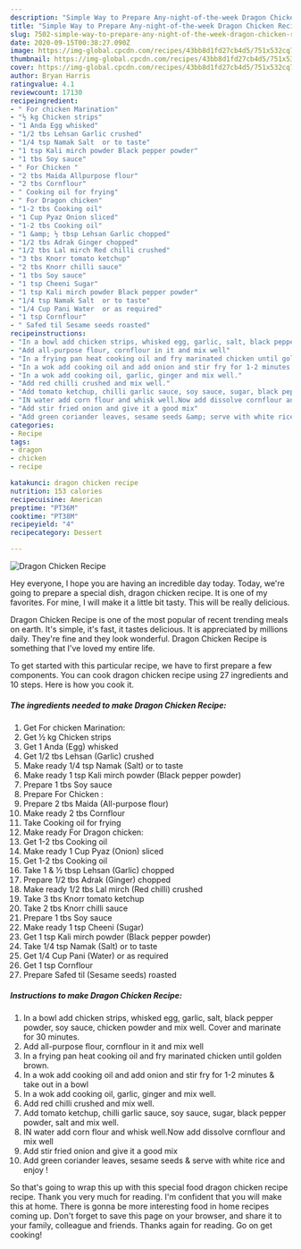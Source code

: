 ```yaml
---
description: "Simple Way to Prepare Any-night-of-the-week Dragon Chicken Recipe"
title: "Simple Way to Prepare Any-night-of-the-week Dragon Chicken Recipe"
slug: 7502-simple-way-to-prepare-any-night-of-the-week-dragon-chicken-recipe
date: 2020-09-15T00:38:27.090Z
image: https://img-global.cpcdn.com/recipes/43bb8d1fd27cb4d5/751x532cq70/dragon-chicken-recipe-recipe-main-photo.jpg
thumbnail: https://img-global.cpcdn.com/recipes/43bb8d1fd27cb4d5/751x532cq70/dragon-chicken-recipe-recipe-main-photo.jpg
cover: https://img-global.cpcdn.com/recipes/43bb8d1fd27cb4d5/751x532cq70/dragon-chicken-recipe-recipe-main-photo.jpg
author: Bryan Harris
ratingvalue: 4.1
reviewcount: 17130
recipeingredient:
- " For chicken Marination"
- "½ kg Chicken strips"
- "1 Anda Egg whisked"
- "1/2 tbs Lehsan Garlic crushed"
- "1/4 tsp Namak Salt  or to taste"
- "1 tsp Kali mirch powder Black pepper powder"
- "1 tbs Soy sauce"
- " For Chicken "
- "2 tbs Maida Allpurpose flour"
- "2 tbs Cornflour"
- " Cooking oil for frying"
- " For Dragon chicken"
- "1-2 tbs Cooking oil"
- "1 Cup Pyaz Onion sliced"
- "1-2 tbs Cooking oil"
- "1 &amp; ½ tbsp Lehsan Garlic chopped"
- "1/2 tbs Adrak Ginger chopped"
- "1/2 tbs Lal mirch Red chilli crushed"
- "3 tbs Knorr tomato ketchup"
- "2 tbs Knorr chilli sauce"
- "1 tbs Soy sauce"
- "1 tsp Cheeni Sugar"
- "1 tsp Kali mirch powder Black pepper powder"
- "1/4 tsp Namak Salt  or to taste"
- "1/4 Cup Pani Water  or as required"
- "1 tsp Cornflour"
- " Safed til Sesame seeds roasted"
recipeinstructions:
- "In a bowl add chicken strips, whisked egg, garlic, salt, black pepper powder, soy sauce, chicken powder and mix well. Cover and marinate for 30 minutes."
- "Add all-purpose flour, cornflour in it and mix well"
- "In a frying pan heat cooking oil and fry marinated chicken until golden brown."
- "In a wok add cooking oil and add onion and stir fry for 1-2 minutes &amp; take out in a bowl"
- "In a wok add cooking oil, garlic, ginger and mix well."
- "Add red chilli crushed and mix well."
- "Add tomato ketchup, chilli garlic sauce, soy sauce, sugar, black pepper powder, salt and mix well."
- "IN water add corn flour and whisk well.Now add dissolve cornflour and mix well"
- "Add stir fried onion and give it a good mix"
- "Add green coriander leaves, sesame seeds &amp; serve with white rice and enjoy !"
categories:
- Recipe
tags:
- dragon
- chicken
- recipe

katakunci: dragon chicken recipe 
nutrition: 153 calories
recipecuisine: American
preptime: "PT36M"
cooktime: "PT38M"
recipeyield: "4"
recipecategory: Dessert

---
```



![Dragon Chicken Recipe](https://img-global.cpcdn.com/recipes/43bb8d1fd27cb4d5/751x532cq70/dragon-chicken-recipe-recipe-main-photo.jpg)

Hey everyone, I hope you are having an incredible day today. Today, we're going to prepare a special dish, dragon chicken recipe. It is one of my favorites. For mine, I will make it a little bit tasty. This will be really delicious.



Dragon Chicken Recipe is one of the most popular of recent trending meals on earth. It's simple, it's fast, it tastes delicious. It is appreciated by millions daily. They're fine and they look wonderful. Dragon Chicken Recipe is something that I've loved my entire life.


To get started with this particular recipe, we have to first prepare a few components. You can cook dragon chicken recipe using 27 ingredients and 10 steps. Here is how you cook it.

<!--inarticleads1-->

##### The ingredients needed to make Dragon Chicken Recipe:

1. Get  For chicken Marination:
1. Get ½ kg Chicken strips
1. Get 1 Anda (Egg) whisked
1. Get 1/2 tbs Lehsan (Garlic) crushed
1. Make ready 1/4 tsp Namak (Salt)  or to taste
1. Make ready 1 tsp Kali mirch powder (Black pepper powder)
1. Prepare 1 tbs Soy sauce
1. Prepare  For Chicken :
1. Prepare 2 tbs Maida (All-purpose flour)
1. Make ready 2 tbs Cornflour
1. Take  Cooking oil for frying
1. Make ready  For Dragon chicken:
1. Get 1-2 tbs Cooking oil
1. Make ready 1 Cup Pyaz (Onion) sliced
1. Get 1-2 tbs Cooking oil
1. Take 1 &amp; ½ tbsp Lehsan (Garlic) chopped
1. Prepare 1/2 tbs Adrak (Ginger) chopped
1. Make ready 1/2 tbs Lal mirch (Red chilli) crushed
1. Take 3 tbs Knorr tomato ketchup
1. Take 2 tbs Knorr chilli sauce
1. Prepare 1 tbs Soy sauce
1. Make ready 1 tsp Cheeni (Sugar)
1. Get 1 tsp Kali mirch powder (Black pepper powder)
1. Take 1/4 tsp Namak (Salt)  or to taste
1. Get 1/4 Cup Pani (Water)  or as required
1. Get 1 tsp Cornflour
1. Prepare  Safed til (Sesame seeds) roasted




<!--inarticleads2-->

##### Instructions to make Dragon Chicken Recipe:

1. In a bowl add chicken strips, whisked egg, garlic, salt, black pepper powder, soy sauce, chicken powder and mix well. Cover and marinate for 30 minutes.
1. Add all-purpose flour, cornflour in it and mix well
1. In a frying pan heat cooking oil and fry marinated chicken until golden brown.
1. In a wok add cooking oil and add onion and stir fry for 1-2 minutes &amp; take out in a bowl
1. In a wok add cooking oil, garlic, ginger and mix well.
1. Add red chilli crushed and mix well.
1. Add tomato ketchup, chilli garlic sauce, soy sauce, sugar, black pepper powder, salt and mix well.
1. IN water add corn flour and whisk well.Now add dissolve cornflour and mix well
1. Add stir fried onion and give it a good mix
1. Add green coriander leaves, sesame seeds &amp; serve with white rice and enjoy !




So that's going to wrap this up with this special food dragon chicken recipe recipe. Thank you very much for reading. I'm confident that you will make this at home. There is gonna be more interesting food in home recipes coming up. Don't forget to save this page on your browser, and share it to your family, colleague and friends. Thanks again for reading. Go on get cooking!
